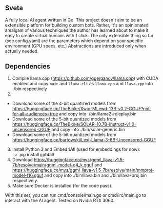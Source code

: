 ## Sveta

A fully local AI agent written in Go.
This project doesn't aim to be an extensible platform for building custom bots.
Rather, it's an opinionated amalgam of various techniques the author has learned about to make it easy to create virtual humans with 1 click.
The only extensible thing so far (see config.yaml) are the parameters which depend on your specific environment (GPU specs, etc.)
Abstractions are introduced only when actually needed.

## Dependencies

1. Compile llama.cpp (https://github.com/ggerganov/llama.cpp) with CUDA enabled and copy `main` and `llava-cli` as `llama.cpp` and `llava.cpp` into ./bin respectively
2.
- Download some of the 4-bit quantized models from https://huggingface.co/TheBloke/Xwin-MLewd-13B-v0.2-GGUF?not-for-all-audiences=true and copy into ./bin/llama2-roleplay.bin
- Download some of the 5-bit quantized models from https://huggingface.co/TheBloke/SOLAR-10.7B-Instruct-v1.0-uncensored-GGUF and copy into ./bin/solar-generic.bin
- Download some of the 5-bit quantized models from https://huggingface.co/bartowski/Lexi-Llama-3-8B-Uncensored-GGUF
3. Install Python 3 and Embed4All (used for embeddings for now):
   - pip install gpt4all
4. Download https://huggingface.co/mys/ggml_llava-v1.5-7b/resolve/main/ggml-model-q4_k.gguf and https://huggingface.co/mys/ggml_llava-v1.5-7b/resolve/main/mmproj-model-f16.gguf and copy into ./bin/llava.bin and ./bin/llava-proj.bin respectively.
5. Make sure Docker is installed (for the code pass).

With this set, you can run cmd/console/main.go or cmd/irc/main.go to interact with the AI agent. Tested on Nvidia RTX 3060.